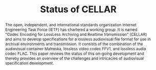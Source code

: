 ---
abstract: The open, independent, and international standards organization Internet
  Engineering Task Force (IETF) has chartered a working group. It is named "Codec
  Encoding for LossLess Archiving and Realtime transmission" (CELLAR) and aims to
  develop specifications for a lossless audiovisual file format for use in archival
  environments and transmission. It consists of the combination of the audiovisual
  container Matroska, lossless video codec FFV1, and lossless audio codec FLAC. This
  paper reviews the status of this on-going development and thereby provides an overview
  of the challenges and intricacies of audiovisual specification development.
creators:
- Ashley Blewer
- Dave Rice
date: null
document_url: https://services.phaidra.univie.ac.at/api/object/o:503184/download
grand_parent: iPRES
institutions: []
keywords: []
landing_page_url: https://phaidra.univie.ac.at/o:503184
language: eng
layout: publication
license: CC BY-NC-SA 3.0 AT
notes_url: null
parent: iPRES 2016
publication_type: paper
size: 269850
slides_url: null
source_name: iPRES
stream_url: null
title: Status of CELLAR
year: 2016
---